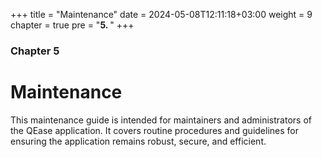 +++
title = "Maintenance"
date = 2024-05-08T12:11:18+03:00
weight = 9
chapter = true
pre = "<b>5. </b>"
+++

### Chapter 5

# Maintenance
This maintenance guide is intended for maintainers and administrators of the QEase application. It covers routine procedures and guidelines for ensuring the application remains robust, secure, and efficient.